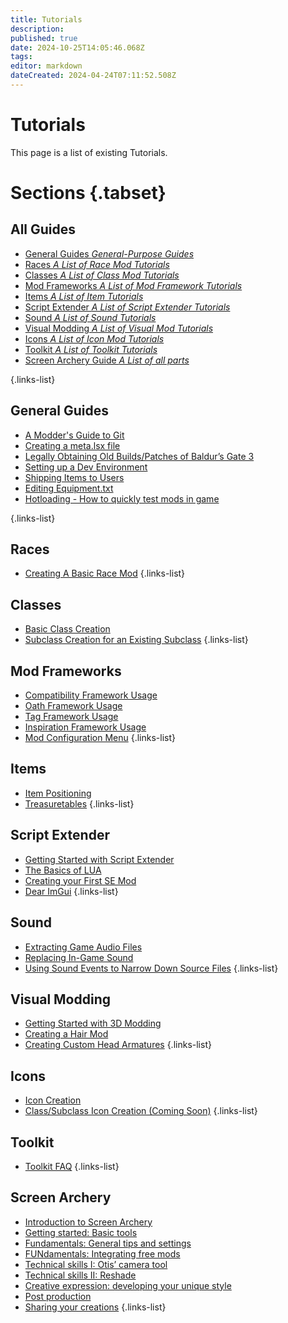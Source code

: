 ```yaml
---
title: Tutorials
description: 
published: true
date: 2024-10-25T14:05:46.068Z
tags: 
editor: markdown
dateCreated: 2024-04-24T07:11:52.508Z
---
```


# Tutorials
This page is a list of existing Tutorials.

# Sections {.tabset}
## All Guides
- [General Guides *General-Purpose Guides*](General)
- [Races *A List of Race Mod Tutorials*](Races)
- [Classes *A List of Class Mod Tutorials*](Classes)
- [Mod Frameworks *A List of Mod Framework Tutorials*](Mod-Frameworks)
- [Items *A List of Item Tutorials*](Items)
- [Script Extender *A List of Script Extender Tutorials*](ScriptExtender)
- [Sound *A List of Sound Tutorials*](/Tutorials/Sound)
- [Visual Modding *A List of Visual Mod Tutorials*](Visual)
- [Icons *A List of Icon Mod Tutorials*](Icons)
- [Toolkit *A List of Toolkit Tutorials*](/Tutorials/Toolkit)
- [Screen Archery Guide *A List of all parts*](/Tutorials/Screen-Archery)

{.links-list}
## General Guides
- [A Modder's Guide to Git](General/modders-guide-to-git)
- [Creating a meta.lsx file](General/creating_meta)
- [Legally Obtaining Old Builds/Patches of Baldur’s Gate 3](General/Legally-Obtaining-Old-Builds-Patches-Of-BG3)
- [Setting up a Dev Environment](General/setting-up-a-dev-environment)
- [Shipping Items to Users](General/Shipping-Items-to-Users)
- [Editing Equipment.txt](General/Editing-Equipment-txt)
- [Hotloading - How to quickly test mods in game](General/hotloading-how-to-quickly-test-mods-in-game)

{.links-list}
## Races
- [Creating A Basic Race Mod](https://wiki.bg3.community/Tutorials/Races/Creating-A-Basic-Race-Mod)
{.links-list}
 
## Classes
- [Basic Class Creation](Classes/Basic-Class-Creation)
- [Subclass Creation for an Existing Subclass](Classes/Subclass_Creation_For_An_Existing_Class)
{.links-list}

## Mod Frameworks
- [Compatibility Framework Usage](Mod-Frameworks/compatibility-framework)
- [Oath Framework Usage](Mod-Frameworks/oath-framework-usage)
- [Tag Framework Usage](Mod-Frameworks/using-tag-framework)
- [Inspiration Framework Usage](Mod-Frameworks/using-inspiration-framework)
- [Mod Configuration Menu](Mod-Frameworks/mod-configuration-menu)
{.links-list}

## Items
- [Item Positioning](Items/Add-and-position-items-in-world)
- [Treasuretables](/Tutorials/Items/Treasuretables)
{.links-list}

## Script Extender
- [Getting Started with Script Extender](ScriptExtender/GettingStarted)
- [The Basics of LUA](ScriptExtender/the_basics_of_lua)
- [Creating your First SE Mod](ScriptExtender/creating_your_first_se_mod)
- [Dear ImGui](ScriptExtender/ImGui-and-You/Dear-ImGui)
{.links-list}

## Sound
- [Extracting Game Audio Files](Sound/Extract-Audio)
- [Replacing In-Game Sound](Sound/Replace-Sound)
- [Using Sound Events to Narrow Down Source Files](Sound/SoundEventSorting)
{.links-list}

## Visual Modding
- [Getting Started with 3D Modding](Visual/getting-started-with-3d-modding)
- [Creating a Hair Mod](Visual/Creating-A-Hair-Mod)
- [Creating Custom Head Armatures](Visual/mrboneswildguide)
{.links-list}

## Icons
- [Icon Creation](Icons/Icon-Creation)
- [Class/Subclass Icon Creation (Coming Soon)](#)
{.links-list}

## Toolkit
- [Toolkit FAQ](/Tutorials/Toolkit/Toolkit-FAQ)
{.links-list}

## Screen Archery
- [Introduction to Screen Archery](/Tutorials/Screen-Archery/screen-archery-guide-introduction)
- [Getting started: Basic tools](/Tutorials/Screen-Archery/screen-archery-guide-part-1)
- [Fundamentals: General tips and settings](/Tutorials/Screen-Archery/screen-archery-guide-part-2)
- [FUNdamentals: Integrating free mods](/Tutorials/Screen-Archery/screen-archery-guide-part-3)
- [Technical skills I: Otis’ camera tool](/Tutorials/Screen-Archery/screen-archery-guide-part-4)
- [Technical skills II: Reshade](/Tutorials/Screen-Archery/screen-archery-guide-part-5)
- [Creative expression: developing your unique style](/Tutorials/Screen-Archery/screen-archery-guide-part-6)
- [Post production](/Tutorials/Screen-Archery/screen-archery-guide-part-7)
- [Sharing your creations](/Tutorials/Screen-Archery/screen-archery-guide-part-8)
{.links-list}
